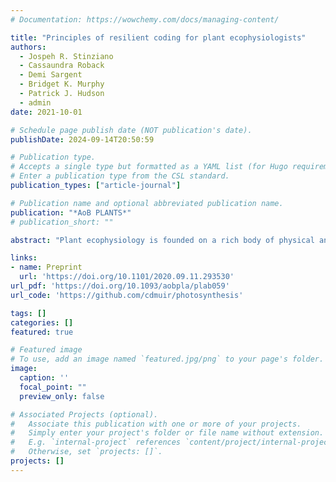 ```yaml
---
# Documentation: https://wowchemy.com/docs/managing-content/

title: "Principles of resilient coding for plant ecophysiologists"
authors: 
  - Jospeh R. Stinziano
  - Cassaundra Roback
  - Demi Sargent
  - Bridget K. Murphy
  - Patrick J. Hudson
  - admin
date: 2021-10-01

# Schedule page publish date (NOT publication's date).
publishDate: 2024-09-14T20:50:59

# Publication type.
# Accepts a single type but formatted as a YAML list (for Hugo requirements).
# Enter a publication type from the CSL standard.
publication_types: ["article-journal"]

# Publication name and optional abbreviated publication name.
publication: "*AoB PLANTS*"
# publication_short: ""

abstract: "Plant ecophysiology is founded on a rich body of physical and chemical theory, but it is challenging to connect theory with data in unambiguous, analytically rigorous and reproducible ways. Custom scripts written in computer programming languages (coding) enable plant ecophysiologists to model plant processes and fit models to data reproducibly using advanced statistical techniques. Since many ecophysiologists lack formal programming education, we have yet to adopt a unified set of coding principles and standards that could make coding easier to learn, use and modify. We identify eight principles to help in plant ecophysiologists without much programming experience to write resilient code: (i) standardized nomenclature, (ii) consistency in style, (iii) increased modularity/extensibility for easier editing and understanding, (iv) code scalability for application to large data sets, (v) documented contingencies for code maintenance, (vi) documentation to facilitate user understanding; (vii) extensive tutorials and (viii) unit testing and benchmarking. We illustrate these principles using a new R package, photosynthesis, which provides a set of analytical and simulation tools for plant ecophysiology. Our goal with these principles is to advance scientific discovery in plant ecophysiology by making it easier to use code for simulation and data analysis, reproduce results and rapidly incorporate new biological understanding and analytical tools."

links:
- name: Preprint
  url: 'https://doi.org/10.1101/2020.09.11.293530'
url_pdf: 'https://doi.org/10.1093/aobpla/plab059'
url_code: 'https://github.com/cdmuir/photosynthesis'

tags: []
categories: []
featured: true

# Featured image
# To use, add an image named `featured.jpg/png` to your page's folder. 
image:
  caption: ''
  focal_point: ""
  preview_only: false

# Associated Projects (optional).
#   Associate this publication with one or more of your projects.
#   Simply enter your project's folder or file name without extension.
#   E.g. `internal-project` references `content/project/internal-project/index.md`.
#   Otherwise, set `projects: []`.
projects: []
---
```

